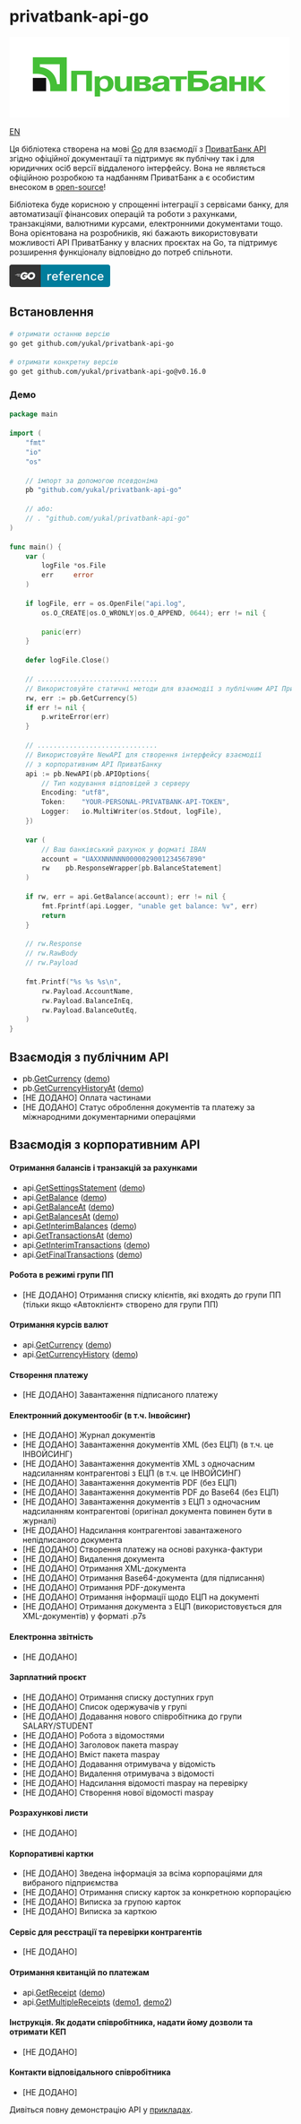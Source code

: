 # privatbank-api-go

[![PrivatBank](.github/brand/PrivatBank.svg)](https://privatbank.ua/)

[EN](README.md)

Ця бібліотека створена на мові [Go](https://go.dev/) для взаємодії з [ПриватБанк API](https://api.privatbank.ua/) згідно офіційної документації та підтримує як публічну так і для юридичних осіб версії віддаленого інтерфейсу. Вона не являється офіційною розробкою та надбанням ПриватБанк а є особистим внесоком в [open-source](https://github.com/open-source)!

Бібліотека буде корисною у спрощенні інтеграції з сервісами банку, для автоматизації фінансових операцій та роботи з рахунками, транзакціями, валютними курсами, електронними документами тощо. Вона орієнтована на розробників, які бажають використовувати можливості API ПриватБанку у власних проєктах на Go, та підтримує розширення функціоналу відповідно до потреб спільноти.

[![Go Reference](.github/badges/badge-goref.svg)](https://pkg.go.dev/github.com/yukal/privatbank-api-go)

## Встановлення

```bash
# отримати останню версію
go get github.com/yukal/privatbank-api-go

# отримати конкретну версію
go get github.com/yukal/privatbank-api-go@v0.16.0
```

### Демо

```go
package main

import (
	"fmt"
	"io"
	"os"

	// імпорт за допомогою псевдоніма
	pb "github.com/yukal/privatbank-api-go"

	// або:
	// . "github.com/yukal/privatbank-api-go"
)

func main() {
	var (
		logFile *os.File
		err     error
	)

	if logFile, err = os.OpenFile("api.log",
		os.O_CREATE|os.O_WRONLY|os.O_APPEND, 0644); err != nil {

		panic(err)
	}

	defer logFile.Close()

	// ..............................
	// Використовуйте статичні методи для взаємодії з публічним API ПриватБанку
	rw, err := pb.GetCurrency(5)
	if err != nil {
		p.writeError(err)
	}

	// ..............................
	// Використовуйте NewAPI для створення інтерфейсу взаємодії 
	// з корпоративним API ПриватБанку
	api := pb.NewAPI(pb.APIOptions{
		// Тип кодування відповідей з серверу
		Encoding: "utf8",
		Token:    "YOUR-PERSONAL-PRIVATBANK-API-TOKEN",
		Logger:   io.MultiWriter(os.Stdout, logFile),
	})

	var (
		// Ваш банківський рахунок у форматі IBAN
		account = "UAXXNNNNNN0000029001234567890"
		rw    pb.ResponseWrapper[pb.BalanceStatement]
	)

	if rw, err = api.GetBalance(account); err != nil {
		fmt.Fprintf(api.Logger, "unable get balance: %v", err)
		return
	}

	// rw.Response
	// rw.RawBody
	// rw.Payload

	fmt.Printf("%s %s %s\n",
		rw.Payload.AccountName,
		rw.Payload.BalanceInEq,
		rw.Payload.BalanceOutEq,
	)
}
```

## Взаємодія з публічним API

- pb.[GetCurrency](api_public.go#L63) ([demo](./examples/presentation.go#L42))
- pb.[GetCurrencyHistoryAt](api_public.go#L147) ([demo](./examples/presentation.go#L52))
- [НЕ ДОДАНО] Оплата частинами
- [НЕ ДОДАНО] Статус оброблення документів та платежу за міжнародними документарними операціями

## Взаємодія з корпоративним API

#### Отримання балансів і транзакцій за рахунками

- api.[GetSettingsStatement](api_statements.go#L166) ([demo](./examples/presentation.go#L65))
- api.[GetBalance](api_statements.go#L204) ([demo](./examples/presentation.go#L193))
- api.[GetBalanceAt](api_statements.go#L248) ([demo](./examples/presentation.go#L139))
- api.[GetBalancesAt](api_statements.go#L349) ([demo](./examples/presentation.go#L156))
- api.[GetInterimBalances](api_statements.go#L312) ([demo](./examples/presentation.go#L175))
- api.[GetTransactionsAt](api_statements.go#L389) ([demo](./examples/presentation.go#L81))
- api.[GetInterimTransactions](api_statements.go#L428) ([demo](./examples/presentation.go#L101))
- api.[GetFinalTransactions](api_statements.go#L462) ([demo](./examples/presentation.go#L119))

#### Робота в режимі групи ПП

- [НЕ ДОДАНО] Отримання списку клієнтів, які входять до групи ПП (тільки якщо «Автоклієнт» створено для групи ПП)

#### Отримання курсів валют

- api.[GetCurrency](api_currency.go#L106) ([demo](./examples/presentation.go#L209))
- api.[GetCurrencyHistory](api_currency.go#L179) ([demo](./examples/presentation.go#L223))

#### Створення платежу

- [НЕ ДОДАНО] Завантаження підписаного платежу

#### Електронний документообіг (в т.ч. Інвойсинг)

- [НЕ ДОДАНО] Журнал документів
- [НЕ ДОДАНО] Завантаження документів XML (без ЕЦП) (в т.ч. це ІНВОЙСИНГ)
- [НЕ ДОДАНО] Завантаження документів XML з одночасним надсиланням контрагентові з ЕЦП (в т.ч. це ІНВОЙСИНГ)
- [НЕ ДОДАНО] Завантаження документів PDF (без ЕЦП)
- [НЕ ДОДАНО] Завантаження документів PDF до Base64 (без ЕЦП)
- [НЕ ДОДАНО] Завантаження документів з ЕЦП з одночасним надсиланням контрагентові (оригінал документа повинен бути в журналі)
- [НЕ ДОДАНО] Надсилання контрагентові завантаженого непідписаного документа
- [НЕ ДОДАНО] Створення платежу на основі рахунка-фактури
- [НЕ ДОДАНО] Видалення документа
- [НЕ ДОДАНО] Отримання XML-документа
- [НЕ ДОДАНО] Отримання Base64-документа (для підписання)
- [НЕ ДОДАНО] Отримання PDF-документа
- [НЕ ДОДАНО] Отримання інформації щодо ЕЦП на документі
- [НЕ ДОДАНО] Отримання документа з ЕЦП (використовується для XML-документів) у форматі .p7s

#### Електронна звітність

- [НЕ ДОДАНО]

#### Зарплатний проєкт

- [НЕ ДОДАНО] Отримання списку доступних груп
- [НЕ ДОДАНО] Список одержувачів у групі
- [НЕ ДОДАНО] Додавання нового співробітника до групи SALARY/STUDENT
- [НЕ ДОДАНО] Робота з відомостями
- [НЕ ДОДАНО] Заголовок пакета maspay
- [НЕ ДОДАНО] Вміст пакета maspay
- [НЕ ДОДАНО] Додавання отримувача у відомість
- [НЕ ДОДАНО] Видалення отримувача з відомості
- [НЕ ДОДАНО] Надсилання відомості maspay на перевірку
- [НЕ ДОДАНО] Створення нової відомості maspay

#### Розрахункові листи

- [НЕ ДОДАНО]

#### Корпоративні картки

- [НЕ ДОДАНО] Зведена інформація за всіма корпораціями для вибраного підприємства
- [НЕ ДОДАНО] Отримання списку карток за конкретною корпорацією
- [НЕ ДОДАНО] Виписка за групою карток
- [НЕ ДОДАНО] Виписка за карткою

#### Сервіс для реєстрації та перевірки контрагентів

- [НЕ ДОДАНО]

#### Отримання квитанцій по платежам

- api.[GetReceipt](api_payment.go#L30) ([demo](./examples/presentation.go#L348))
- api.[GetMultipleReceipts](api_payment.go#L72) ([demo1](./examples/presentation.go#L383), [demo2](./examples/presentation.go#L433))

#### Інструкція. Як додати співробітника, надати йому дозволи та отримати КЕП

- [НЕ ДОДАНО]

#### Контакти відповідального співробітника

- [НЕ ДОДАНО]

Дивіться повну демонстрацію API у [прикладах](./examples/).
